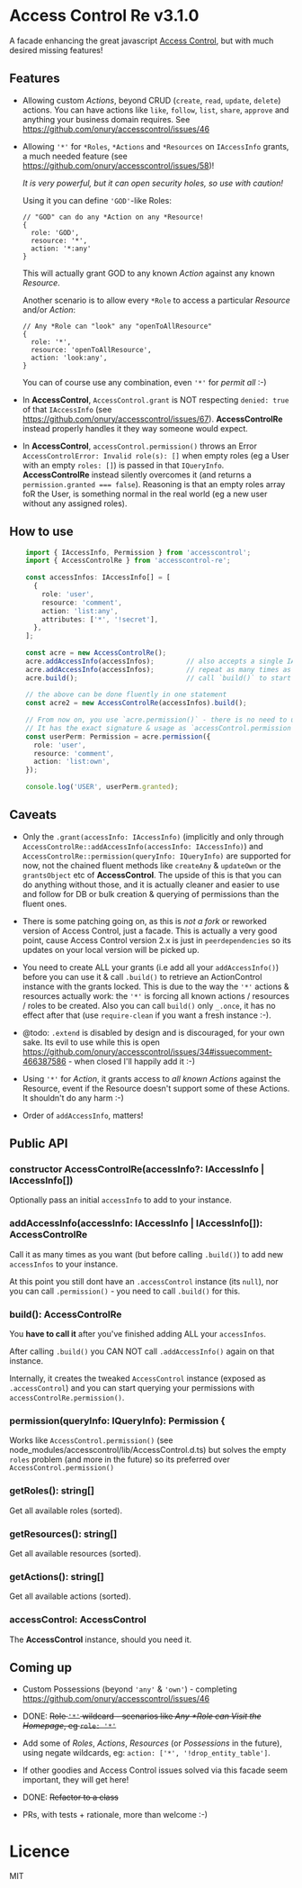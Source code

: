 # Access Control Re v3.1.0

A facade enhancing the great javascript [Access Control](https://onury.io/accesscontrol), but with much desired missing features!

## Features 

- Allowing custom *Actions*, beyond CRUD (`create`, `read`, `update`, `delete`) actions. You can have actions like `like`, `follow`, `list`, `share`, `approve` and anything your business domain requires. See https://github.com/onury/accesscontrol/issues/46

- Allowing `'*'` for `*Roles`, `*Actions` and `*Resources` on `IAccessInfo` grants, a much needed feature (see https://github.com/onury/accesscontrol/issues/58)!
  
  *It is very powerful, but it can open security holes, so use with caution!*
  
  Using it you can define `'GOD'`-like Roles: 

       
      // "GOD" can do any *Action on any *Resource!
      { 
        role: 'GOD', 
        resource: '*',
        action: '*:any'
      }
      
  This will actually grant GOD to any known *Action* against any known *Resource*.
  
  Another scenario is to allow every `*Role` to access a particular *Resource* and/or *Action*:
  
  
      // Any *Role can "look" any "openToAllResource"
      {
        role: '*',
        resource: 'openToAllResource',
        action: 'look:any',
      }
      
  You can of course use any combination, even `'*'` for *permit all* :-)
  
- In **AccessControl**, `AccessControl.grant` is NOT respecting `denied: true` of that `IAccessInfo` (see https://github.com/onury/accesscontrol/issues/67). **AccessControlRe** instead properly handles it they way someone would expect.     
  
- In **AccessControl**, `accessControl.permission()` throws an Error `AccessControlError: Invalid role(s): []` when empty roles (eg a User with an empty `roles: []`) is passed in that `IQueryInfo`.
 **AccessControlRe** instead silently overcomes it (and returns a `permission.granted === false`). Reasoning is that an empty roles array foR the User, is something normal in the real world (eg a new user without any assigned roles).
   
## How to use

```typescript
    import { IAccessInfo, Permission } from 'accesscontrol';
    import { AccessControlRe } from 'accesscontrol-re';
    
    const accessInfos: IAccessInfo[] = [
      {
        role: 'user',
        resource: 'comment',
        action: 'list:any',
        attributes: ['*', '!secret'],
      },
    ];
    
    const acre = new AccessControlRe();
    acre.addAccessInfo(accessInfos);        // also accepts a single IAccessInfo
    acre.addAccessInfo(accessInfos);        // repeat as many times as needed
    acre.build();                           // call `build()` to start querying (only `_.once` per instance)!
    
    // the above can be done fluently in one statement
    const acre2 = new AccessControlRe(accessInfos).build();
    
    // From now on, you use `acre.permission()` - there is no need to use anything else from AccessControl :-)
    // It has the exact signature & usage as `accessControl.permission` (it delegates to it) and also returns a `Permission`
    const userPerm: Permission = acre.permission({
      role: 'user',
      resource: 'comment',
      action: 'list:own',
    });
    
    console.log('USER', userPerm.granted);
```
    
## Caveats

- Only the `.grant(accessInfo: IAccessInfo)` (implicitly and only through `AccessControlRe::addAccessInfo(accessInfo: IAccessInfo)`) and `AccessControlRe::permission(queryInfo: IQueryInfo)` are supported for now, not the chained fluent methods like `createAny` & `updateOwn` or the `grantsObject` etc of **AccessControl**. The upside of this is that you can do anything without those, and it is actually cleaner and easier to use and follow for DB or bulk creation & querying of permissions than the fluent ones. 

- There is some patching going on, as this is *not a fork* or reworked version of Access Control, just a facade. This is actually a very good point, cause Access Control version 2.x is just in `peerdependencies` so its updates on your local version will be picked up.

- You need to create ALL your grants (i.e add all your `addAccessInfo()`) before you can use it & call `.build()` to retrieve an ActionControl instance with the grants locked. This is due to the way the `'*'` actions & resources actually work: the `'*'` is forcing all known actions / resources / roles to be created. Also you can call `build()` only `_.once`, it has no effect after that (use `require-clean` if you want a fresh instance :-).  

- @todo: `.extend` is disabled by design and is discouraged, for your own sake. Its evil to use while this is open https://github.com/onury/accesscontrol/issues/34#issuecomment-466387586 - when closed I'll happily add it :-) 

- Using `'*'` for *Action*, it grants access to *all known Actions* against the Resource, event if the Resource doesn't support some of these Actions. It shouldn't do any harm :-)

- Order of `addAccessInfo`, matters!

## Public API

### constructor AccessControlRe(accessInfo?: IAccessInfo | IAccessInfo[])

Optionally pass an initial `accessInfo` to add to your instance.

### addAccessInfo(accessInfo: IAccessInfo | IAccessInfo[]): AccessControlRe

Call it as many times as you want (but before calling `.build()`) to add new `accessInfos` to your instance.

At this point you still dont have an `.accessControl` instance (its `null`), nor you can call `.permission()` - you need to call `.build()` for this. 

### build(): AccessControlRe

You **have to call it** after you've finished adding ALL your `accessInfos`.

After calling `.build()` you CAN NOT call `.addAccessInfo()` again on that instance.  

Internally, it creates the tweaked `AccessControl` instance (exposed as `.accessControl`) and you can start querying your permissions with `accessControlRe.permission()`.   

### permission(queryInfo: IQueryInfo): Permission {

Works like `AccessControl.permission()` (see node_modules/accesscontrol/lib/AccessControl.d.ts) but solves the empty `roles` problem (and more in the future) so its preferred over `AccessControl.permission()` 

###  getRoles(): string[]

Get all available roles (sorted).
   
### getResources(): string[]

Get all available resources (sorted).

### getActions(): string[]

Get all available actions (sorted).

### accessControl: AccessControl

The **AccessControl** instance, should you need it. 

## Coming up

- Custom Possessions (beyond `'any'` & `'own'`) - completing https://github.com/onury/accesscontrol/issues/46

- DONE: ~~Role `'*'` wildcard - scenarios like _Any *Role can Visit the Homepage_, eg `role: '*'`~~

- Add some of *Roles*, *Actions*, *Resources* (or *Possessions* in the future), using negate wildcards, eg: `action: ['*', '!drop_entity_table']`. 

- If other goodies and Access Control issues solved via this facade seem important, they will get here!

- DONE: ~~Refactor to a class~~
 
- PRs, with tests + rationale, more than welcome :-)

# Licence

MIT
